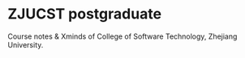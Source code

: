 # ZJUCST postgraduate

Course notes & Xminds of College of Software Technology, Zhejiang University.
